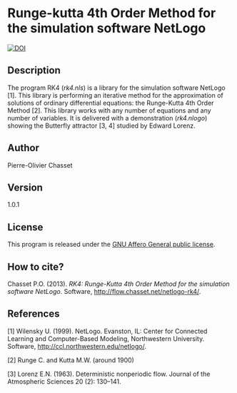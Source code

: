 Runge-kutta 4th Order Method for the simulation software NetLogo
================================================================

[![DOI](https://zenodo.org/badge/DOI/10.5281/zenodo.3726973.svg)](https://doi.org/10.5281/zenodo.3726973)

Description
-----------

The program RK4 (*rk4.nls*) is a library for the simulation software NetLogo [1]. This library is performing an iterative method for the approximation of solutions of ordinary differential equations: the Runge-Kutta 4th Order Method [2]. This library works with any number of equations and any number of variables. It is delivered with a demonstration (*rk4.nlogo*) showing the Butterfly attractor [3, 4] studied by Edward Lorenz.

Author
------

Pierre-Olivier Chasset

Version
-------

1.0.1

License
-------

This program is released under the [GNU Affero General public license](http://www.gnu.org/licenses/agpl.html).

How to cite?
------------

Chasset P.O. (2013). *RK4: Runge-Kutta 4th Order Method for the simulation software NetLogo*. Software, http://flow.chasset.net/netlogo-rk4/.

References
----------

[1] Wilensky U. (1999). NetLogo. Evanston, IL: Center for Connected Learning and Computer-Based Modeling, Northwestern University. Software, http://ccl.northwestern.edu/netlogo/.

[2] Runge C. and Kutta M.W. (around 1900)

[3] Lorenz E.N. (1963). Deterministic nonperiodic flow. Journal of the Atmospheric Sciences 20 (2): 130–141.

